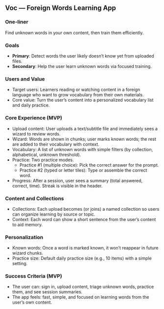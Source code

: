 ## Voc — Foreign Words Learning App

### One‑liner
Find unknown words in your own content, then train them efficiently.

### Goals
- **Primary**: Detect words the user likely doesn’t know yet from uploaded files.
- **Secondary**: Help the user learn unknown words via focused training.

### Users and Value
- Target users: Learners reading or watching content in a foreign language who want to grow vocabulary from their own materials.
- Core value: Turn the user’s content into a personalized vocabulary list and daily practice.

### Core Experience (MVP)
- Upload content: User uploads a text/subtitle file and immediately sees a wizard to review words.
- Wizard: Words are shown in chunks; user marks known words; the rest are added to their vocabulary with context.
- Vocabulary: A list of unknown words with simple filters (by collection, alphabetical, unknown threshold).
- Practice: Two practice modes.
  - Practice #1 (multiple choice): Pick the correct answer for the prompt.
  - Practice #2 (typed or letter tiles): Type or assemble the correct word.
- Progress: After a session, user sees a summary (total answered, correct, time). Streak is visible in the header.

### Content and Collections
- Collections: Each upload becomes (or joins) a named collection so users can organize learning by source or topic.
- Context: Each word can show a short sentence from the user’s content to aid memory.

### Personalization
- Known words: Once a word is marked known, it won’t reappear in future wizard chunks.
- Practice size: Default daily practice size (e.g., 10 items) with a simple setting.


### Success Criteria (MVP)
- The user can: sign in, upload content, triage unknown words, practice them, and see session summaries.
- The app feels: fast, simple, and focused on learning words from the user’s own content.